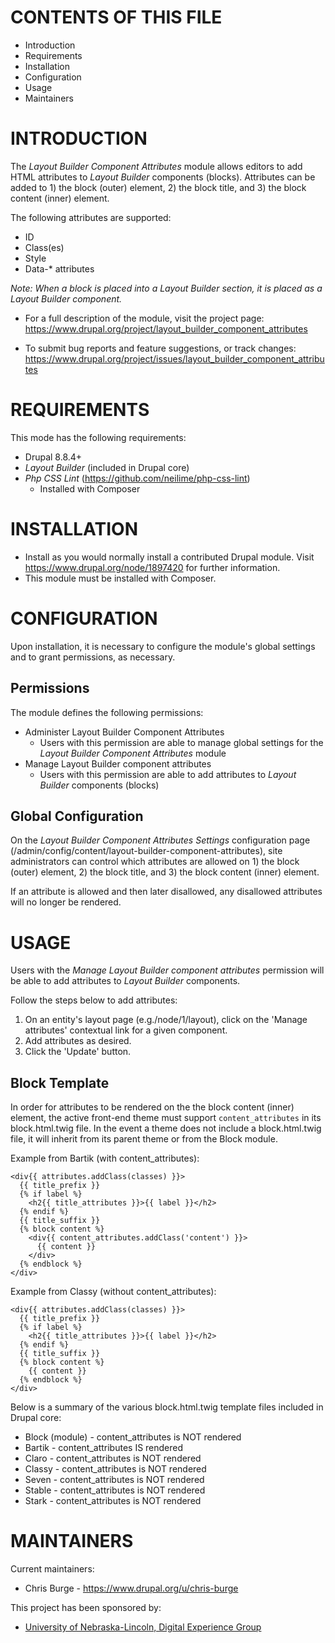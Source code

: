 # CONTENTS OF THIS FILE

- Introduction
- Requirements
- Installation
- Configuration
- Usage
- Maintainers

# INTRODUCTION

The *Layout Builder Component Attributes* module allows editors to add HTML
attributes to *Layout Builder* components (blocks). Attributes can be added
to 1) the block (outer) element, 2) the block title, and 3) the block content
(inner) element.

The following attributes are supported:

- ID
- Class(es)
- Style
- Data-* attributes

*Note: When a block is placed into a Layout Builder section, it is placed as a
Layout Builder component.*

- For a full description of the module, visit the project page:
  https://www.drupal.org/project/layout_builder_component_attributes

- To submit bug reports and feature suggestions, or track changes:
  https://www.drupal.org/project/issues/layout_builder_component_attributes

# REQUIREMENTS

This mode has the following requirements:

- Drupal 8.8.4+
- *Layout Builder* (included in Drupal core)
- *Php CSS Lint* (https://github.com/neilime/php-css-lint)
  - Installed with Composer

# INSTALLATION

- Install as you would normally install a contributed Drupal module. Visit
  https://www.drupal.org/node/1897420 for further information.
- This module must be installed with Composer.

# CONFIGURATION

Upon installation, it is necessary to configure the module's global settings
and to grant permissions, as necessary.

## Permissions

The module defines the following permissions:

- Administer Layout Builder Component Attributes
  - Users with this permission are able to manage global settings for the
  *Layout Builder Component Attributes* module
- Manage Layout Builder component attributes
  - Users with this permission are able to add attributes to
  *Layout Builder* components (blocks)

## Global Configuration

On the *Layout Builder Component Attributes Settings* configuration page
(/admin/config/content/layout-builder-component-attributes), site
administrators can control which attributes are allowed on 1) the block
(outer) element, 2) the block title, and 3) the block content (inner) element.

If an attribute is allowed and then later disallowed, any disallowed attributes
will no longer be rendered.

# USAGE

Users with the *Manage Layout Builder component attributes* permission will be
able to add attributes to *Layout Builder* components.

Follow the steps below to add attributes:

1. On an entity's layout page (e.g./node/1/layout), click on the
  'Manage attributes' contextual link for a given component.
1. Add attributes as desired.
1. Click the 'Update' button.

## Block Template

In order for attributes to be rendered on the the block content (inner)
element, the active front-end theme must support `content_attributes` in its
block.html.twig file. In the event a theme does not include a block.html.twig
file, it will inherit from its parent theme or from the Block module.

Example from Bartik (with content_attributes):

```
<div{{ attributes.addClass(classes) }}>
  {{ title_prefix }}
  {% if label %}
    <h2{{ title_attributes }}>{{ label }}</h2>
  {% endif %}
  {{ title_suffix }}
  {% block content %}
    <div{{ content_attributes.addClass('content') }}>
      {{ content }}
    </div>
  {% endblock %}
</div>
```

Example from Classy (without content_attributes):

```
<div{{ attributes.addClass(classes) }}>
  {{ title_prefix }}
  {% if label %}
    <h2{{ title_attributes }}>{{ label }}</h2>
  {% endif %}
  {{ title_suffix }}
  {% block content %}
    {{ content }}
  {% endblock %}
</div>
```

Below is a summary of the various block.html.twig template files included
in Drupal core:

- Block (module) - content_attributes is NOT rendered
- Bartik - content_attributes IS rendered
- Claro - content_attributes is NOT rendered
- Classy - content_attributes is NOT rendered
- Seven - content_attributes is NOT rendered
- Stable - content_attributes is NOT rendered
- Stark - content_attributes is NOT rendered

# MAINTAINERS

Current maintainers:
- Chris Burge - https://www.drupal.org/u/chris-burge

This project has been sponsored by:
- [University of Nebraska-Lincoln, Digital Experience Group](https://dxg.unl.edu/)
